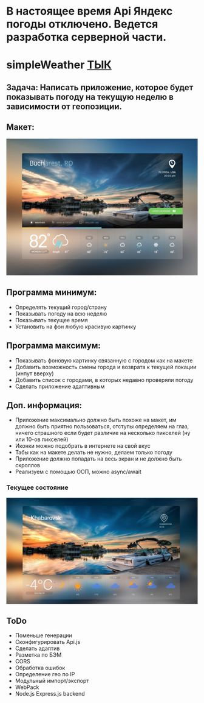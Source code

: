 # В настоящее время Api Яндекс погоды отключено. Ведется разработка серверной части.


# simpleWeather [ТЫК](https://t0nyhat.github.io/simpleWeather/)
## Задача: Написать приложение, которое будет показывать погоду на текущую неделю в зависимости от геопозиции.

## Макет: 
![макет](https://github.com/t0nyhat/simpleWeather/blob/master/images/task.jpg?raw=true)
## Программа минимум:
- Определять текущий город/страну
- Показывать погоду на всю неделю
- Показывать текущее время
- Установить на фон любую красивую картинку
## Программа максимум:
- Показывать фоновую картинку связанную с городом как на макете
- Добавить возможность смены города и возврата к текущей локации (инпут вверху)
- Добавить список с городами, в которых недавно проверяли погоду
- Сделать приложение адаптивным
## Доп. информация:
- Приложение максимально должно быть похоже на макет, им должно быть приятно пользоваться, отступы определяем на глаз, ничего страшного если будет различие на несколько пикселей (ну или 10-ов пикселей)
- Иконки можно подобрать в интернете на свой вкус
- Табы как на макете делать не нужно, делаем только погоду
- Приложение должно попадать на весь экран и не должно быть скроллов
- Реализуем с помощью ООП, можно async/await

### Текущее состояние 
![что сейчас](https://github.com/t0nyhat/simpleWeather/blob/master/images/now.jpg?raw=true)

## ToDo
- Поменьше генерации
- Сконфигурировать Api.js
- Сделать адаптив
- Разметка по БЭМ
- CORS
- Обработка ошибок
- Определение гео по IP
- Модульный импорт/экспорт
- WebPack
- Node.js Express.js backend
